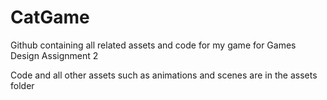 # CatGame
Github containing all related assets and code for my game for Games Design Assignment 2

Code and all other assets such as animations and scenes are in the assets folder

